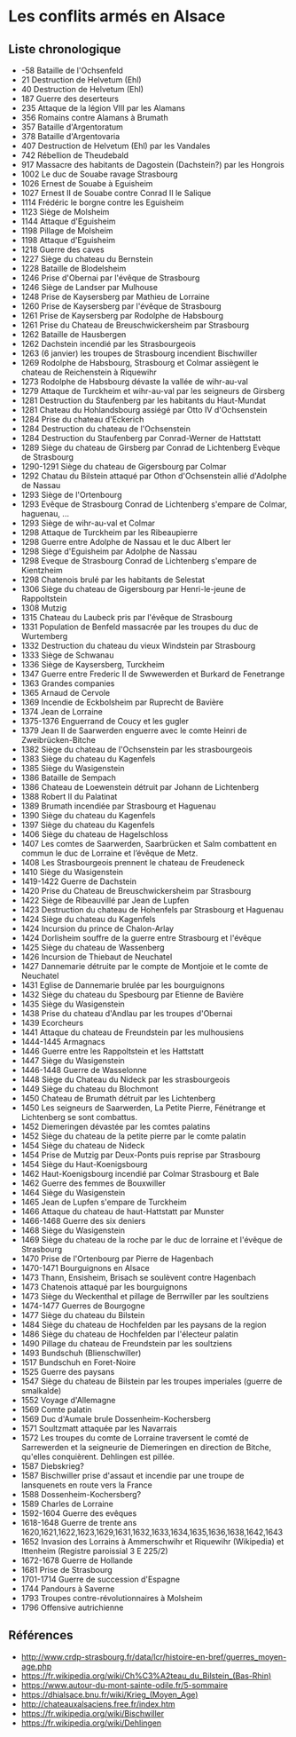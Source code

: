 # Les conflits armés en Alsace

## Liste chronologique

* -58 Bataille de l'Ochsenfeld
* 21 Destruction de Helvetum (Ehl)
* 40 Destruction de Helvetum (Ehl)
* 187 Guerre des deserteurs
* 235 Attaque de la légion VIII par les Alamans
* 356 Romains contre Alamans à Brumath
* 357 Bataille d'Argentoratum
* 378 Bataille d'Argentovaria
* 407 Destruction de Helvetum (Ehl) par les Vandales
* 742 Rébellion de Theudebald
* 917 Massacre des habitants de Dagostein (Dachstein?) par les Hongrois
* 1002 Le duc de Souabe ravage Strasbourg
* 1026 Ernest de Souabe à Eguisheim
* 1027 Ernest II de Souabe contre Conrad II le Salique
* 1114 Frédéric le borgne contre les Eguisheim
* 1123 Siège de Molsheim
* 1144 Attaque d'Eguisheim
* 1198 Pillage de Molsheim
* 1198 Attaque d'Eguisheim
* 1218 Guerre des caves
* 1227 Siège du chateau du Bernstein
* 1228 Bataille de Blodelsheim
* 1246 Prise d'Obernai par l'évêque de Strasbourg
* 1246 Siège de Landser par Mulhouse
* 1248 Prise de Kaysersberg par Mathieu de Lorraine
* 1260 Prise de Kaysersberg par l'évêque de Strasbourg
* 1261 Prise de Kaysersberg par Rodolphe de Habsbourg
* 1261 Prise du Chateau de Breuschwickersheim par Strasbourg
* 1262 Bataille de Hausbergen
* 1262 Dachstein incendié par les Strasbourgeois
* 1263 (6 janvier) les troupes de Strasbourg incendient Bischwiller
* 1269 Rodolphe de Habsbourg, Strasbourg et Colmar assiègent le chateau de Reichenstein à Riquewihr
* 1273 Rodolphe de Habsbourg dévaste la vallée de wihr-au-val
* 1279 Attaque de Turckheim et wihr-au-val par les seigneurs de Girsberg
* 1281 Destruction du Staufenberg par les habitants du Haut-Mundat
* 1281 Chateau du Hohlandsbourg assiégé par Otto IV d'Ochsenstein
* 1284 Prise du chateau d'Eckerich
* 1284 Destruction du chateau de l'Ochsenstein
* 1284 Destruction du Staufenberg par Conrad-Werner de Hattstatt
* 1289 Siège du chateau de Girsberg par Conrad de Lichtenberg Evèque de Strasbourg
* 1290-1291 Siège du chateau de Gigersbourg par Colmar
* 1292 Chatau du Bilstein attaqué par Othon d'Ochsenstein allié d'Adolphe de Nassau
* 1293 Siège de l'Ortenbourg
* 1293 Evêque de Strasbourg Conrad de Lichtenberg s'empare de Colmar, haguenau, ...
* 1293 Siège de wihr-au-val et Colmar
* 1298 Attaque de Turckheim par les Ribeaupierre
* 1298 Guerre entre Adolphe de Nassau et le duc Albert Ier
* 1298 Siège d'Eguisheim par Adolphe de Nassau
* 1298 Eveque de Strasbourg Conrad de Lichtenberg s'empare de Kientzheim
* 1298 Chatenois brulé par les habitants de Selestat
* 1306 Siège du chateau de Gigersbourg par Henri-le-jeune de Rappoltstein
* 1308 Mutzig 
* 1315 Chateau du Laubeck pris par l'évêque de Strasbourg
* 1331 Population de Benfeld massacrée par les troupes du duc de Wurtemberg
* 1332 Destruction du chateau du vieux Windstein par Strasbourg
* 1333 Siège de Schwanau
* 1336 Siège de Kaysersberg, Turckheim
* 1347 Guerre entre Frederic II de Swwewerden et Burkard de Fenetrange
* 1363 Grandes companies
* 1365 Arnaud de Cervole
* 1369 Incendie de Eckbolsheim par Ruprecht de Bavière
* 1374 Jean de Lorraine
* 1375-1376 Enguerrand de Coucy et les gugler
* 1379 Jean II de Saarwerden enguerre avec le comte Heinri de Zweibrücken-Bitche
* 1382 Siège du chateau de l'Ochsenstein par les strasbourgeois
* 1383 Siège du chateau du Kagenfels
* 1385 Siège du Wasigenstein
* 1386 Bataille de Sempach
* 1386 Chateau de Loewenstein détruit par Johann de Lichtenberg
* 1388 Robert II du Palatinat
* 1389 Brumath incendiée par Strasbourg et Haguenau
* 1390 Siège du chateau du Kagenfels
* 1397 Siège du chateau du Kagenfels
* 1406 Siège du chateau de Hagelschloss
* 1407 Les comtes de Saarwerden, Saarbrücken et Salm combattent en commun le duc de Lorraine et l’évêque de Metz.
* 1408 Les Strasbourgeois prennent le chateau de Freudeneck
* 1410 Siège du Wasigenstein
* 1419-1422 Guerre de Dachstein
* 1420 Prise du Chateau de Breuschwickersheim par Strasbourg
* 1422 Siège de Ribeauvillé par Jean de Lupfen
* 1423 Destruction du chateau de Hohenfels par Strasbourg et Haguenau
* 1424 Siège du chateau du Kagenfels
* 1424 Incursion du prince de Chalon-Arlay
* 1424 Dorlisheim souffre de la guerre entre Strasbourg et l'évêque
* 1425 Siège du chateau de Wassenberg
* 1426 Incursion de Thiebaut de Neuchatel
* 1427 Dannemarie détruite par le compte de Montjoie et le comte de Neuchatel
* 1431 Eglise de Dannemarie brulée par les bourguignons
* 1432 Siège du chateau du Spesbourg par Etienne de Bavière
* 1435 Siège du Wasigenstein
* 1438 Prise du chateau d'Andlau par les troupes d'Obernai
* 1439 Ecorcheurs
* 1441 Attaque du chateau de Freundstein par les mulhousiens
* 1444-1445 Armagnacs
* 1446 Guerre entre les Rappoltstein et les Hattstatt
* 1447 Siège du Wasigenstein
* 1446-1448 Guerre de Wasselonne
* 1448 Siège du Chateau du Nideck par les strasbourgeois
* 1449 Siège du chateau du Blochmont
* 1450 Chateau de Brumath détruit par les Lichtenberg
* 1450 Les seigneurs de Saarwerden, La Petite Pierre, Fénétrange et Lichtenberg se sont combattus.
* 1452 Diemeringen dévastée par les comtes palatins
* 1452 Siège du chateau de la petite pierre par le comte palatin
* 1454 Siège du chateau de Nideck
* 1454 Prise de Mutzig par Deux-Ponts puis reprise par Strasbourg
* 1454 Siège du Haut-Koenigsbourg
* 1462 Haut-Koenigsbourg incendié par Colmar Strasbourg et Bale
* 1462 Guerre des femmes de Bouxwiller
* 1464 Siège du Wasigenstein
* 1465 Jean de Lupfen s'empare de Turckheim
* 1466 Attaque du chateau de haut-Hattstatt par Munster
* 1466-1468 Guerre des six deniers
* 1468 Siège du Wasigenstein
* 1469 Siège du chateau de la roche par le duc de lorraine et l'évêque de Strasbourg
* 1470 Prise de l'Ortenbourg par Pierre de Hagenbach
* 1470-1471 Bourguignons en Alsace
* 1473 Thann, Ensisheim, Brisach se soulèvent contre Hagenbach
* 1473 Chatenois attaqué par les bourguignons
* 1473 Siège du Weckenthal et pillage de Berrwiller par les soultziens
* 1474-1477 Guerres de Bourgogne
* 1477 Siège du chateau du Bilstein
* 1484 Siège du chateau de Hochfelden par les paysans de la region
* 1486 Siège du chateau de Hochfelden par l'électeur palatin
* 1490 Pillage du chateau de Freundstein par les soultziens
* 1493 Bundschuh (Blienschwiller)
* 1517 Bundschuh en Foret-Noire
* 1525 Guerre des paysans
* 1547 Siège du chateau de Bilstein par les troupes imperiales (guerre de smalkalde)
* 1552 Voyage d'Allemagne
* 1569 Comte palatin
* 1569 Duc d'Aumale brule Dossenheim-Kochersberg
* 1571 Soultzmatt attaquée par les Navarrais
* 1572 Les troupes du comte de Lorraine traversent le comté de Sarrewerden et la seigneurie de Diemeringen en direction de Bitche, qu'elles conquièrent. Dehlingen est pillée.
* 1587 Diebskrieg?
* 1587 Bischwiller prise d'assaut et incendie par une troupe de lansquenets en route vers la France
* 1588 Dossenheim-Kochersberg?
* 1589 Charles de Lorraine
* 1592-1604 Guerre des evêques
* 1618-1648 Guerre de trente ans 1620,1621,1622,1623,1629,1631,1632,1633,1634,1635,1636,1638,1642,1643  
* 1652 Invasion des Lorrains à Ammerschwihr et Riquewihr (Wikipedia) et Ittenheim (Registre paroissial 3 E 225/2)
* 1672-1678 Guerre de Hollande
* 1681 Prise de Strasbourg
* 1701-1714 Guerre de succession d'Espagne
* 1744 Pandours à Saverne
* 1793 Troupes contre-révolutionnaires à Molsheim
* 1796 Offensive autrichienne 

## Références

* http://www.crdp-strasbourg.fr/data/lcr/histoire-en-bref/guerres_moyen-age.php
* https://fr.wikipedia.org/wiki/Ch%C3%A2teau_du_Bilstein_(Bas-Rhin)
* https://www.autour-du-mont-sainte-odile.fr/5-sommaire
* https://dhialsace.bnu.fr/wiki/Krieg_(Moyen_Age)
* http://chateauxalsaciens.free.fr/index.htm
* https://fr.wikipedia.org/wiki/Bischwiller
* https://fr.wikipedia.org/wiki/Dehlingen
